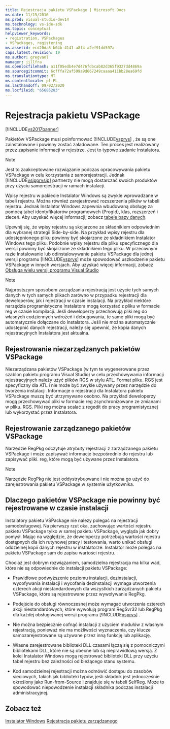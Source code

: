 ```yaml
---
title: Rejestracja pakietu VSPackage | Microsoft Docs
ms.date: 11/15/2016
ms.prod: visual-studio-dev14
ms.technology: vs-ide-sdk
ms.topic: conceptual
helpviewer_keywords:
- registration, VSPackages
- VSPackages, registering
ms.assetid: ecd20da8-b04b-4141-a8f4-a2ef91dd597a
caps.latest.revision: 19
ms.author: gregvanl
manager: jillfra
ms.openlocfilehash: a11f05edb4e7d476fdbcab82d365f9327dd4869a
ms.sourcegitcommit: 6cfffa72af599a9d667249caaaa411bb28ea69fd
ms.translationtype: MT
ms.contentlocale: pl-PL
ms.lasthandoff: 09/02/2020
ms.locfileid: "65685283"
---
```

# <a name="vspackage-registration"></a>Rejestracja pakietu VSPackage
[!INCLUDE[vs2017banner](../../includes/vs2017banner.md)]

Pakietów VSPackage musi poinformować [!INCLUDE[vsprvs](../../includes/vsprvs-md.md)] , że są one zainstalowane i powinny zostać załadowane. Ten proces jest realizowany przez zapisanie informacji w rejestrze. Jest to typowe zadanie Instalatora.  
  
> [!NOTE]
> Jest to zaakceptowane rozwiązanie podczas opracowywania pakietu VSPackage w celu korzystania z samorejestracji. Jednak [!INCLUDE[vsipprvsip](../../includes/vsipprvsip-md.md)] partnerzy nie mogą dostarczać swoich produktów przy użyciu samorejestracji w ramach instalacji.  
  
 Wpisy rejestru w pakiecie Instalator Windows są zwykle wprowadzane w tabeli rejestru. Można również zarejestrować rozszerzenia plików w tabeli rejestru. Jednak Instalator Windows zapewnia wbudowaną obsługę za pomocą tabel identyfikatorów programowych (ProgId), klas, rozszerzeń i zleceń. Aby uzyskać więcej informacji, zobacz [tabele bazy danych](https://msdn.microsoft.com/library/aa368259\(VS.85\).aspx).  
  
 Upewnij się, że wpisy rejestru są skojarzone ze składnikiem odpowiednim dla wybranej strategii Side-by-side. Na przykład wpisy rejestru dla udostępnionego pliku powinny być skojarzone ze składnikiem Instalator Windows tego pliku. Podobnie wpisy rejestru dla pliku specyficznego dla wersji powinny być skojarzone ze składnikiem tego pliku. W przeciwnym razie Instalowanie lub odinstalowywanie pakietu VSPackage dla jednej wersji programu [!INCLUDE[vsprvs](../../includes/vsprvs-md.md)] może spowodować uszkodzenie pakietu VSPackage w innych wersjach. Aby uzyskać więcej informacji, zobacz [Obsługa wielu wersji programu Visual Studio](../../extensibility/supporting-multiple-versions-of-visual-studio.md)  
  
> [!NOTE]
> Najprostszym sposobem zarządzania rejestracją jest użycie tych samych danych w tych samych plikach zarówno w przypadku rejestracji dla deweloperów, jak i rejestracji w czasie instalacji. Na przykład niektóre narzędzia programistyczne Instalatora mogą korzystać z pliku w formacie reg w czasie kompilacji. Jeśli deweloperzy przechowują pliki reg do własnych codziennych wdrożeń i debugowania, te same pliki mogą być automatycznie dołączane do Instalatora. Jeśli nie można automatycznie udostępnić danych rejestracji, należy się upewnić, że kopia danych rejestracyjnych Instalatora jest aktualna.  
  
## <a name="registering-unmanaged-vspackages"></a>Rejestrowanie niezarządzanych pakietów VSPackage  
 Niezarządzana pakietów VSPackage (w tym te wygenerowane przez szablon pakietu programu Visual Studio) w celu przechowywania informacji rejestracyjnych należy użyć plików RGS w stylu ATL. Format pliku. RGS jest specyficzny dla ATL i nie może być zwykle używany przez narzędzie do tworzenia instalacji. Informacje o rejestracji dla Instalatora pakietu VSPackage muszą być utrzymywane osobno. Na przykład deweloperzy mogą przechowywać pliki w formacie reg zsynchronizowane ze zmianami w pliku. RGS. Pliki reg można scalać z regedit do pracy programistycznej lub wykorzystać przez Instalatora.  
  
## <a name="registering-managed-vspackages"></a>Rejestrowanie zarządzanego pakietów VSPackage  
 Narzędzie RegPkg odczytuje atrybuty rejestracji z zarządzanego pakietu VSPackage i może zapisywać informacje bezpośrednio do rejestru lub zapisywać pliki. reg, które mogą być używane przez Instalatora.  
  
> [!NOTE]
> Narzędzie RegPkg nie jest oddystrybuowane i nie można go użyć do zarejestrowania pakietu VSPackage w systemie użytkownika.  
  
## <a name="why-vspackages-should-not-self-register-at-install-time"></a>Dlaczego pakietów VSPackage nie powinny być rejestrowane w czasie instalacji  
 Instalatory pakietu VSPackage nie należy polegać na rejestracji samoobsługowej. Na pierwszy rzut oka, zachowując wartości rejestru pakietu VSPackage tylko w samej pakietu VSPackage, wygląda jak dobry pomysł. Mając na względzie, że deweloperzy potrzebują wartości rejestru dostępnych dla ich rutynowej pracy i testowania, warto unikać obsługi oddzielnej kopii danych rejestru w instalatorze. Instalator może polegać na pakietu VSPackage sam do zapisu wartości rejestru.  
  
 Chociaż jest dobrym rozwiązaniem, samodzielna rejestracja ma kilka wad, które nie są odpowiednie do instalacji pakietu VSPackage:  
  
- Prawidłowe podwyższenie poziomu instalacji, dezinstalacji, wycofywania instalacji i wycofania dezinstalacji wymaga utworzenia czterech akcji niestandardowych dla wszystkich zarządzanych pakietu VSPackage, które są rejestrowane przez wywoływanie RegPkg.  
  
- Podejście do obsługi równoczesnej może wymagać utworzenia czterech akcji niestandardowych, które wywołują program RegSvr32 lub RegPkg dla każdej obsługiwanej wersji programu [!INCLUDE[vsprvs](../../includes/vsprvs-md.md)] .  
  
- Nie można bezpiecznie cofnąć instalacji z użyciem modułów z własnym rejestracją, ponieważ nie ma możliwości wyznaczenia, czy klucze samozarejestrowane są używane przez inną funkcję lub aplikację.  
  
- Własne zarejestrowane biblioteki DLL czasami łączą się z pomocniczymi bibliotekami DLL, które nie są obecne lub są nieprawidłową wersją. Z kolei Instalator Windows mogą rejestrować biblioteki DLL przy użyciu tabel rejestru bez zależności od bieżącego stanu systemu.  
  
- Kod samodzielnej rejestracji można odmówić dostępu do zasobów sieciowych, takich jak biblioteki typów, jeśli składnik jest jednocześnie określony jako Run-from-Source i znajduje się w tabeli SelfReg. Może to spowodować niepowodzenie instalacji składnika podczas instalacji administracyjnej.  
  
## <a name="see-also"></a>Zobacz też  
 [Instalator Windows](https://msdn.microsoft.com/library/cc185688\(VS.85\).aspx)   
 [Rejestracja pakietu zarządzanego](https://msdn.microsoft.com/f69e0ea3-6a92-4639-8ca9-4c9c210e58a1)
